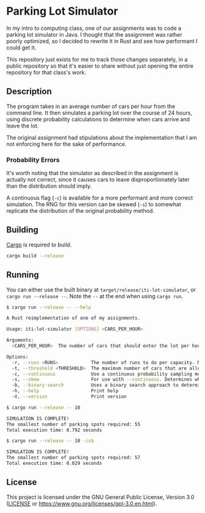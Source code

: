 # Parking Lot Simulator

In my intro to computing class, one of our assignments was
to code a parking lot simulator in Java.
I thought that the assignment was rather poorly optimized,
so I decided to rewrite it in Rust and see how performant I could get it.

This repository just exists for me to track those changes separately,
in a public repository so that it's easier to share without just opening
the entire repository for that class's work.

## Description

The program takes in an average number of cars per hour from the command line.
It then simulates a parking lot over the course of 24 hours,
using discrete probability calculations to determine when cars arrive and leave the lot.

The original assignment had stipulations about the implementation
that I am not enforcing here for the sake of performance.

### Probability Errors

It's worth noting that the simulator as described in the assignment is actually not correct,
since it causes cars to leave disproportionately later than the distribution should imply.

A continuous flag (`-c`) is available for a more performant and more correct simulation.
The RNG for this version can be skewed (`-s`) to somewhat replicate the distribution
of the original probability method.

## Building

[Cargo](https://www.rust-lang.org/tools/install) is required to build.

```sh
cargo build --release
```

## Running

You can either use the built binary at `target/release/iti-lot-simulator`, or `cargo run --release --`.
Note the `--` at the end when using `cargo run`.

```sh
$ cargo run --release -- --help

A Rust reimplementation of one of my assignments.

Usage: iti-lot-simulator [OPTIONS] <CARS_PER_HOUR>

Arguments:
  <CARS_PER_HOUR>  The number of cars that should enter the lot per hour. Must be positive.

Options:
  -r, --runs <RUNS>            The number of runs to do per capacity. More runs will take longer but produce more stable results. [default: 10]
  -t, --threshold <THRESHOLD>  The maximum number of cars that are allowed to be waiting to enter in order for a capacity to be considered acceptable. [default: 5]
  -c, --continuous             Use a continuous probability sampling method that is faster and actually correct.
  -s, --skew                   For use with --continuous. Determines whether the random number generator should be skewed to somewhat match the incorrect discrete probabilities.
  -b, --binary-search          Uses a binary search approach to determine the best capacity, instead of just increasing by one constantly.
  -h, --help                   Print help
  -V, --version                Print version
```

```sh
$ cargo run --release -- 10

SIMULATION IS COMPLETE!
The smallest number of parking spots required: 55
Total execution time: 0.792 seconds
```

```sh
$ cargo run --release -- 10 -csb

SIMULATION IS COMPLETE!
The smallest number of parking spots required: 57
Total execution time: 0.029 seconds
```

## License

This project is licensed under the GNU General Public License, Version 3.0
([LICENSE](LICENSE) or <https://www.gnu.org/licenses/gpl-3.0.en.html>).
